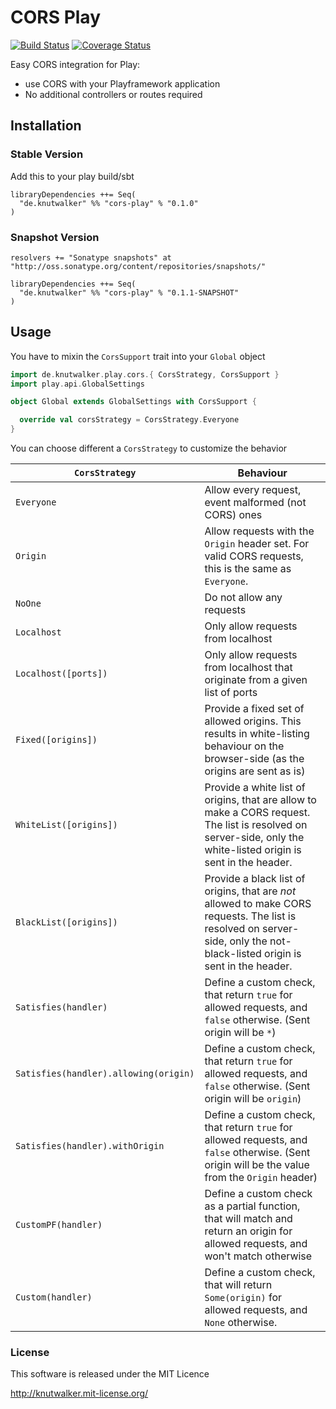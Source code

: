 # CORS Play

[![Build Status](https://travis-ci.org/knutwalker/cors-play.png?branch=master&1)](https://travis-ci.org/knutwalker/cors-play)
[![Coverage Status](https://coveralls.io/repos/knutwalker/cors-play/badge.png?branch=master&1)](https://coveralls.io/r/knutwalker/cors-play?branch=master)


Easy CORS integration for Play:

 - use CORS with your Playframework application
 - No additional controllers or routes required


## Installation

### Stable Version

Add this to your play build/sbt

    libraryDependencies ++= Seq(
      "de.knutwalker" %% "cors-play" % "0.1.0"
    )

### Snapshot Version

    resolvers += "Sonatype snapshots" at "http://oss.sonatype.org/content/repositories/snapshots/"

    libraryDependencies ++= Seq(
      "de.knutwalker" %% "cors-play" % "0.1.1-SNAPSHOT"
    )


## Usage

You have to mixin the `CorsSupport` trait into your `Global` object

```scala
import de.knutwalker.play.cors.{ CorsStrategy, CorsSupport }
import play.api.GlobalSettings

object Global extends GlobalSettings with CorsSupport {

  override val corsStrategy = CorsStrategy.Everyone
}
```

You can choose different a `CorsStrategy` to customize the behavior

`CorsStrategy` | Behaviour
-------------- | -------------
`Everyone`     | Allow every request, event malformed (not CORS) ones
`Origin`       | Allow requests with the `Origin` header set. For valid CORS requests, this is the same as `Everyone`.
`NoOne`        | Do not allow any requests
`Localhost`    | Only allow requests from localhost
`Localhost([ports])`   | Only allow requests from localhost that originate from a given list of ports
`Fixed([origins])`     | Provide a fixed set of allowed origins. This results in white-listing behaviour on the browser-side (as the origins are sent as is)
`WhiteList([origins])` | Provide a white list of origins, that are allow to make a CORS request. The list is resolved on server-side, only the white-listed origin is sent in the header.
`BlackList([origins])` | Provide a black list of origins, that are *not* allowed to make CORS requests. The list is resolved on server-side, only the not-black-listed origin is sent in the header.
`Satisfies(handler)`    | Define a custom check, that return `true` for allowed requests, and `false` otherwise. (Sent origin will be `*`)
`Satisfies(handler).allowing(origin)` | Define a custom check, that return `true` for allowed requests, and `false` otherwise. (Sent origin will be `origin`)
`Satisfies(handler).withOrigin`       | Define a custom check, that return `true` for allowed requests, and `false` otherwise. (Sent origin will be the value from the `Origin` header)
`CustomPF(handler)`   | Define a custom check as a partial function, that will match and return an origin for allowed requests, and won't match otherwise
`Custom(handler)`     | Define a custom check, that will return `Some(origin)` for allowed requests, and `None` otherwise.


### License

This software is released under the MIT Licence

http://knutwalker.mit-license.org/
